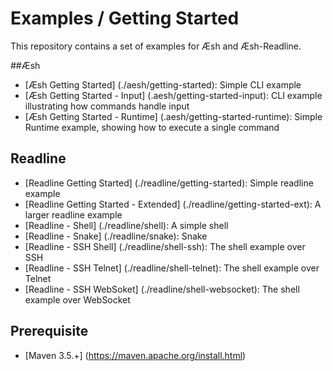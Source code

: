 # Examples / Getting Started

This repository contains a set of examples for Æsh and Æsh-Readline.

##Æsh

* [Æsh Getting Started] (./aesh/getting-started): Simple CLI example
* [Æsh Getting Started - Input] (.aesh/getting-started-input): CLI example illustrating how commands handle input
* [Æsh Getting Started - Runtime] (.aesh/getting-started-runtime): Simple Runtime example, showing how to execute a single command

## Readline

* [Readline Getting Started] (./readline/getting-started): Simple readline example
* [Readline Getting Started - Extended] (./readline/getting-started-ext): A larger readline example
* [Readline - Shell] (./readline/shell): A simple shell
* [Readline - Snake] (./readline/snake): Snake
* [Readline - SSH Shell] (./readline/shell-ssh): The shell example over SSH
* [Readline - SSH Telnet] (./readline/shell-telnet): The shell example over Telnet
* [Readline - SSH WebSoket] (./readline/shell-websocket): The shell example over WebSocket

## Prerequisite

* [Maven 3.5.+] (https://maven.apache.org/install.html)
